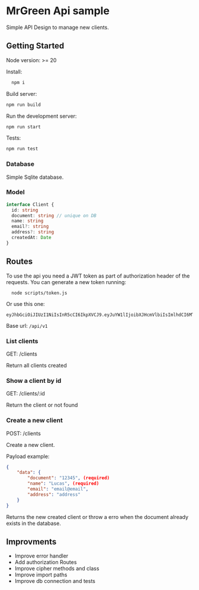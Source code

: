 # MrGreen Api sample

Simple API Design to manage new clients.

## Getting Started

Node version: >= 20

Install:

```bash
  npm i
```

Build server:

```bash
npm run build
```

Run the development server:

```bash
npm run start
```

Tests:

```bash
npm run test
```

### Database

Simple Sqlite database.

### Model

```ts
interface Client {
  id: string
  document: string // unique on DB
  name: string
  email?: string
  address?: string
  createdAt: Date
}
```

## Routes

To use the api you need a JWT token as part of authorization header of the requests.
You can generate a new token running:

```
  node scripts/token.js
```

Or use this one:

```
eyJhbGciOiJIUzI1NiIsInR5cCI6IkpXVCJ9.eyJuYW1lIjoibXJHcmVlbiIsImlhdCI6MTY5NTIxNDI2MywiZXhwIjoxNjk2MDc4MjYzfQ.XqRmHXMfq75bFMA8vg591SrURowOEEGlSn4fPDBtARs
```

Base url: `/api/v1`

### List clients

GET: /clients

Return all clients created

### Show a client by id

GET: /clients/:id

Return the client or not found

### Create a new client

POST: /clients

Create a new client.

Payload example:

```json
{
    "data": {
        "document": "12345", (required)
        "name": "Lucas", (required)
        "email": "email@email",
        "address": "address"
    }
}
```

Returns the new created client or throw a erro when the document already exists in the database.

## Improvments

* Improve error handler
* Add authorization Routes
* Improve cipher methods and class
* Improve import paths
* Improve db connection and tests


